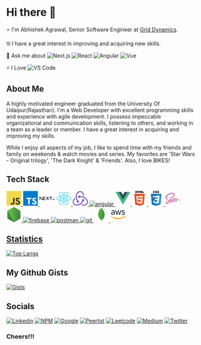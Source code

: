 # Hi there 👋

⭐️ I'm Abhishek Agrawal, Senior Software Engineer at [Grid Dynamics](https://www.griddynamics.com/).

🤓 I have a great interest in improving and acquiring new skills.

💬 Ask me about ![Next.js](https://img.shields.io/badge/Next.js-000?style=flat-square&logo=Next.js&logoColor=fff) ![React](http://img.shields.io/badge/React-282C34?style=flat-square&logo=react&logoColor=60DAFA) ![Angular](http://img.shields.io/badge/Angular-105BB5?style=flat-square&logo=angular&logoColor=D7022F) ![Vue](http://img.shields.io/badge/Vue-33465B?style=flat-square&logo=vue.js&logoColor=3FB27F)

⚡ I Love ![VS Code](http://img.shields.io/badge/-VS%20Code-007ACC?style=flat-square&logo=visual-studio-code&logoColor=ffffff)

## About Me

A highly motivated engineer graduated from the University Of Udaipur(Rajasthan). I'm a Web Developer with excellent programming skills and experience with agile development. I possess impeccable organizational and communication skills, listening to others, and working in a team as a leader or member. I have a great interest in acquiring and improving my skills.

While I enjoy all aspects of my job, I like to spend time with my friends and family on weekends & watch movies and series. My favorites are 'Star Wars - Original trilogy', 'The Dark Knight’ & 'Friends'. Also, I love BIKES!

## Tech Stack

<a href="https://developer.mozilla.org/en-US/docs/Web/JavaScript" target="_blank"> <img src="https://raw.githubusercontent.com/devicons/devicon/master/icons/javascript/javascript-original.svg" alt="javascript" width="40" height="40"/> </a><a href="https://www.typescriptlang.org/" target="_blank"> <img src="https://raw.githubusercontent.com/devicons/devicon/master/icons/typescript/typescript-original.svg" alt="typescript" width="40" height="40"/> </a> </a><a href="https://nextjs.org/" target="_blank"> <img src="https://raw.githubusercontent.com/devicons/devicon/master/icons/nextjs/nextjs-original-wordmark.svg" alt="nextjs" width="40" height="40"/></a> <a href="https://reactjs.org/" target="_blank"> <img src="https://raw.githubusercontent.com/devicons/devicon/master/icons/react/react-original.svg" alt="react" width="40" height="40"/><a href="https://redux.js.org" target="_blank"> <img src="https://raw.githubusercontent.com/devicons/devicon/master/icons/redux/redux-original.svg" alt="redux" width="40" height="40"/> <a href="https://angular.io/" target="_blank"> <img src="https://www.vectorlogo.zone/logos/angular/angular-icon.svg" alt="angular" width="40" height="40"/> </a> <a href="https://vuejs.org/" target="_blank"> <img src="https://raw.githubusercontent.com/devicons/devicon/master/icons/vuejs/vuejs-original.svg" alt="vuejs" width="40" height="40"/> <a href="https://www.w3.org/html/" target="_blank"> <img src="https://raw.githubusercontent.com/devicons/devicon/master/icons/html5/html5-original-wordmark.svg" alt="html5" width="40" height="40"/> </a></a> <a href="https://www.w3schools.com/css/" target="_blank"> <img src="https://raw.githubusercontent.com/devicons/devicon/master/icons/css3/css3-original-wordmark.svg" alt="css3" width="40" height="40"/> </a><a href="https://sass-lang.com" target="_blank"> <img src="https://raw.githubusercontent.com/devicons/devicon/master/icons/sass/sass-original.svg" alt="sass" width="40" height="40"/> </a> <a href="https://nodejs.org" target="_blank"> <img src="https://raw.githubusercontent.com/devicons/devicon/master/icons/nodejs/nodejs-original.svg" alt="nodejs" width="40" height="40"/> </a><a href="https://firebase.google.com/" target="_blank"> <img src="https://www.vectorlogo.zone/logos/firebase/firebase-icon.svg" alt="firebase" width="40" height="40"/> </a><a href="https://postman.com" target="_blank"> <img src="https://www.vectorlogo.zone/logos/getpostman/getpostman-icon.svg" alt="postman" width="40" height="40"/> </a><a href="https://git-scm.com/" target="_blank"> <img src="https://www.vectorlogo.zone/logos/git-scm/git-scm-icon.svg" alt="git" width="40" height="40"/> </a> <a href="https://www.mongodb.com/" target="_blank"> <img src="https://raw.githubusercontent.com/devicons/devicon/master/icons/mongodb/mongodb-original.svg" alt="mongodb" width="40" height="40"/> </a><a href="https://aws.amazon.com" target="_blank"> <img src="https://raw.githubusercontent.com/devicons/devicon/master/icons/amazonwebservices/amazonwebservices-original-wordmark.svg" alt="aws" width="40" height="40"/>

## Statistics

[![Top Langs](https://github-readme-stats.vercel.app/api/top-langs/?username=abhiagrawal9&layout=compact&theme=tokyonight)](https://github.com/abhiagrawal9)

## My Github Gists

[![Gists](https://img.shields.io/badge/GitHub-fff?style=for-the-badge&logo=github&logoColor=black)](https://gist.github.com/abhiagrawal9)

## Socials

[![Linkedin](https://img.shields.io/badge/LinkedIn-blue.svg?style=for-the-badge&logo=linkedin)](https://www.linkedin.com/in/abhiagrawal9/) [![NPM](https://img.shields.io/badge/npm-red.svg?style=for-the-badge&logo=npm)](https://www.npmjs.com/~abhishekmm) [![Google](https://img.shields.io/badge/google-white.svg?style=for-the-badge&logo=google)](https://g.dev/abhiagrawal9) [![Peerlist](https://img.shields.io/badge/peerlist-green.svg?style=for-the-badge&logo=peerlist)](https://peerlist.io/abhiagrawal9) [![Leetcode](https://img.shields.io/badge/leetcode-grey.svg?style=for-the-badge&logo=leetcode)](https://leetcode.com/abhiagrawal9/) [![Medium](https://img.shields.io/badge/medium-black.svg?style=for-the-badge&logo=medium)](https://medium.com/@abhiagrawal9) [![Twitter](https://img.shields.io/badge/Twitter-blue.svg?style=for-the-badge&logo=twitter)](https://twitter.com/abhiagrawal27)

### Cheers!!!
